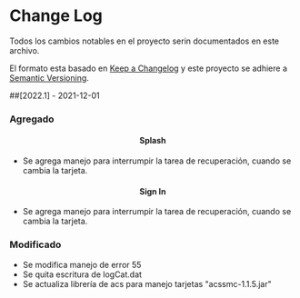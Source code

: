 # Change Log
Todos los cambios notables en el proyecto serin documentados en este archivo.

El formato esta basado en [Keep a Changelog](http://keepachangelog.com/) y este proyecto se adhiere a [Semantic Versioning](http://semver.org/).

##[2022.1] - 2021-12-01

### Agregado

<h4 align="center">Splash</h4>

- Se agrega manejo para interrumpir la tarea de recuperación, cuando se cambia la tarjeta.

<h4 align="center">Sign In</h4>

- Se agrega manejo para interrumpir la tarea de recuperación, cuando se cambia la tarjeta.
  
### Modificado
- Se modifica manejo de error 55
- Se quita escritura de logCat.dat
- Se actualiza librería de acs para manejo tarjetas "acssmc-1.1.5.jar"